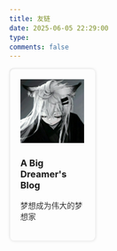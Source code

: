 ```yaml
---
title: 友链
date: 2025-06-05 22:29:00
type: 
comments: false
---
```


<style>
.links-container {
    display: grid;
    gap: 20px;
}

@media screen and (768px <=width ) {
    .links-container {
        grid-template-columns: repeat(3, 1fr);
    }
}

@media screen and (400px <=width <=768px) {
    .links-container {
        grid-template-columns: repeat(2, 1fr);
    }
}

@media screen and (width <=400px) {
    .links-container {
        grid-template-columns: repeat(1, 1fr);
    }
}

.link-item {
    padding: 20px;
    border-radius: 8px;
    box-shadow: 1px 1px 5px 0 rgba(0, 0, 0, .1), inset 1px 1px 2px 0 rgba(0,0,0, .1);
    transition: box-shadow .2s ease-in-out, transform .2s ease-in-out;
}

.link-item:hover {
    box-shadow: 1px 1px 5px 0 rgba(0, 0, 0, .2),inset 1px 1px 2px 0 rgba(0,0,0, .1);
    transform: scale(1.02);
}

[data-theme='dark'] .link-item {
    box-shadow: 1px 1px 5px 0 rgba(255,255,255, .1), inset 1px 1px 5px 0 rgba(255,255,255, .1);
}

[data-theme='dark'] .link-item:hover {
    box-shadow: 1px 1px 5px 0 rgba(255,255,255, .2), inset 1px 1px 5px 0 rgba(255,255,255, .1);
}

[data-theme='dark'] .link-info p {
    color: rgba(255,255,255,0.7);
}

.link-item {
    display: flex;
    align-items: center;
    gap: 10px;
    margin-bottom: 10px;
    color: #000;
}

.item-icon img {
    margin: 0;
    width: 60px;
    height: 50px;
    border-radius: 50%;
    object-fit: cover;
}

.link-info p{
    font-size: 14px;
    color: rgba(0,0,0,.8);
    overflow: hidden;
    display: -webkit-box;
    -webkit-box-orient: vertical;
    -webkit-line-clamp: 2;
}
</style>

<div class="links-container">
  <div class="link-item">
    <a href="https://a-big-dreamer.github.io/" target="_blank" class="link-card" style="text-decoration: none">
      <div class="link-icon">
        <img src="../img/7788/A-Big-Dreamer's-Blog.jpg" alt="A Big Dreamer's Blog" />
      </div>
      <div class="link-info">
        <h3>A Big Dreamer's Blog</h3>
        <p>梦想成为伟大的梦想家</p>
      </div>
    </a>
  </div>
</div>

